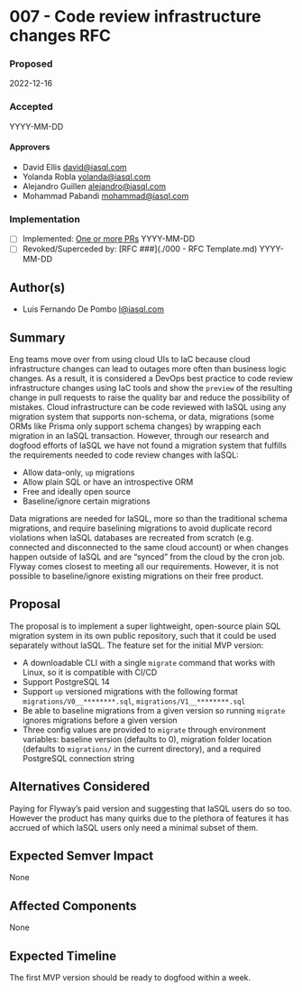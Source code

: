# 007 - Code review infrastructure changes RFC

### Proposed

2022-12-16

### Accepted

YYYY-MM-DD

#### Approvers

- David Ellis <david@iasql.com>
- Yolanda Robla <yolanda@iasql.com>
- Alejandro Guillen <alejandro@iasql.com>
- Mohammad Pabandi <mohammad@iasql.com>

### Implementation

- [ ] Implemented: [One or more PRs](https://github.com/iasql/iasql-engine/some-pr-link-here) YYYY-MM-DD
- [ ] Revoked/Superceded by: [RFC ###](./000 - RFC Template.md) YYYY-MM-DD

## Author(s)

- Luis Fernando De Pombo <l@iasql.com>

## Summary

Eng teams move over from using cloud UIs to IaC because cloud infrastructure changes can lead to outages more often than business logic changes. As a result, it is considered a DevOps best practice to code review infrastructure changes using IaC tools and show the `preview` of the resulting change in pull requests to raise the quality bar and reduce the possibility of mistakes. Cloud infrastructure can be code reviewed with IaSQL using any migration system that supports non-schema, or data, migrations (some ORMs like Prisma only support schema changes) by wrapping each migration in an IaSQL transaction. However, through our research and dogfood efforts of IaSQL we have not found a migration system that fulfills the requirements needed to code review changes with IaSQL:
- Allow data-only, `up` migrations
- Allow plain SQL or have an introspective ORM
- Free and ideally open source
- Baseline/ignore certain migrations

Data migrations are needed for IaSQL, more so than the traditional schema migrations, and require baselining migrations to avoid duplicate record violations when IaSQL databases are recreated from scratch (e.g. connected and disconnected to the same cloud account) or when changes happen outside of IaSQL and are “synced” from the cloud by the cron job. Flyway comes closest to meeting all our requirements. However, it is not possible to baseline/ignore existing migrations on their free product.

## Proposal

The proposal is to implement a super lightweight, open-source plain SQL migration system in its own public repository, such that it could be used separately without IaSQL. The feature set for the initial MVP version:
- A downloadable CLI with a single `migrate` command that works with Linux, so it is compatible with CI/CD
- Support PostgreSQL 14
- Support `up` versioned migrations with the following format `migrations/V0__********.sql`, `migrations/V1__********.sql`
- Be able to baseline migrations from a given version so running `migrate` ignores migrations before a given version
- Three config values are provided to `migrate` through environment variables: baseline version (defaults to 0), migration folder location (defaults to `migrations/` in the current directory), and a required PostgreSQL connection string

## Alternatives Considered

Paying for Flyway’s paid version and suggesting that IaSQL users do so too. However the product has many quirks due to the plethora of features it has accrued of which IaSQL users only need a minimal subset of them.

## Expected Semver Impact

None

## Affected Components

None

## Expected Timeline

The first MVP version should be ready to dogfood within a week.